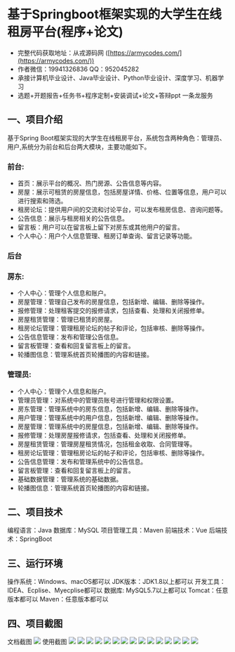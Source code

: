 基于Springboot框架实现的大学生在线租房平台(程序+论文)
=
- 完整代码获取地址：从戎源码网 ([https://armycodes.com/](https://armycodes.com/))
- 作者微信：19941326836  QQ：952045282 
- 承接计算机毕业设计、Java毕业设计、Python毕业设计、深度学习、机器学习
- 选题+开题报告+任务书+程序定制+安装调试+论文+答辩ppt 一条龙服务

一、项目介绍
---
基于Spring Boot框架实现的大学生在线租房平台，系统包含两种角色：管理员、用户,系统分为前台和后台两大模块，主要功能如下。
### 前台:
- 首页：展示平台的概况、热门房源、公告信息等内容。
- 房屋：展示可租赁的房屋信息，包括房屋详情、价格、位置等信息，用户可以进行搜索和筛选。
- 租房论坛：提供用户间的交流和讨论平台，可以发布租房信息、咨询问题等。
- 公告信息：展示与租房相关的公告信息。
- 留言板：用户可以在留言板上留下对房东或其他用户的留言。
- 个人中心：用户个人信息管理、租房订单查询、留言记录等功能。

### 后台
### 房东:
- 个人中心：管理个人信息和账户。
- 房屋管理：管理自己发布的房屋信息，包括新增、编辑、删除等操作。
- 报修管理：处理租客提交的报修请求，包括查看、处理和关闭报修单。
- 房屋租赁管理：管理已租赁的房屋。
- 租房论坛管理：管理租房论坛的帖子和评论，包括审核、删除等操作。
- 公告信息管理：发布和管理公告信息。
- 留言板管理：查看和回复留言板上的留言。
- 轮播图信息：管理系统首页轮播图的内容和链接。
  
### 管理员:
- 个人中心：管理个人信息和账户。
- 管理员管理：对系统中的管理员账号进行管理和权限设置。
- 房东管理：管理系统中的房东信息，包括新增、编辑、删除等操作。
- 用户管理：管理系统中的用户信息，包括新增、编辑、删除等操作。
- 房屋管理：管理系统中的房屋信息，包括新增、编辑、删除等操作。
- 报修管理：处理房屋报修请求，包括查看、处理和关闭报修单。
- 房屋租赁管理：管理房屋租赁情况，包括租金收取、合同管理等。
- 租房论坛管理：管理租房论坛的帖子和评论，包括审核、删除等操作。
- 公告信息管理：发布和管理系统中的公告信息。
- 留言板管理：查看和回复留言板上的留言。
- 基础数据管理：管理系统的基础数据。
- 轮播图信息：管理系统首页轮播图的内容和链接。


二、项目技术
---
编程语言：Java
数据库：MySQL
项目管理工具：Maven
前端技术：Vue
后端技术：SpringBoot

三、运行环境
---
操作系统：Windows、macOS都可以
JDK版本：JDK1.8以上都可以
开发工具：IDEA、Ecplise、Myecplise都可以
数据库: MySQL5.7以上都可以
Tomcat：任意版本都可以
Maven：任意版本都可以

四、项目截图
---
文档截图
![](limage/1.png)
使用截图
![](image/1.png)
![](image/2.png)
![](image/3.png)
![](image/4.png)
![](image/5.png)
![](image/6.png)
![](image/7.png)
![](image/8.png)
![](image/9.png)
![](image/10.png)
![](image/11.png)
![](image/12.png)
![](image/13.png)
![](image/14.png)
![](image/15.png)
